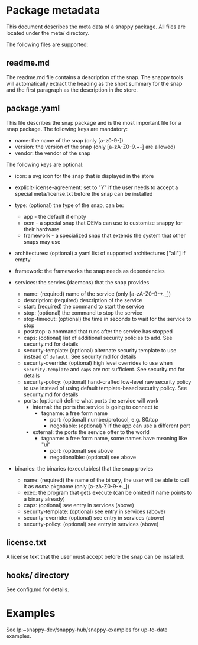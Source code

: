 # Package metadata

This document describes the meta data of a snappy package. All files
are located under the meta/ directory. 

The following files are supported:

## readme.md

The readme.md file contains a description of the snap. The snappy
tools will automatically extract the heading as the short summary for
the snap and the first paragraph as the description in the store.

## package.yaml

This file describes the snap package and is the most important file
for a snap package. The following keys are mandatory:

 * name: the name of the snap (only [a-z0-9-])
 * version: the version of the snap (only [a-zA-Z0-9.+-] are allowed)
 * vendor: the vendor of the snap

The following keys are optional:
 * icon: a svg icon for the snap that is displayed in the store
 * explicit-license-agreement: set to "Y" if the user needs to accept a
   special meta/license.txt before the snap can be installed
 
 * type: (optional) the type of the snap, can be:
   * app - the default if empty
   * oem - a special snap that OEMs can use to customize snappy for
           their hardware
   * framework - a specialized snap that extends the system that other
                 snaps may use

 * architectures: (optional) a yaml list of supported architectures
                  ["all"] if empty
 * framework: the frameworks the snap needs as dependencies

 * services: the servies (daemons) that the snap provides
   * name: (required) name of the service (only [a-zA-Z0-9-+._])
   * description: (required) description of the service
   * start: (required) the command to start the service
   * stop: (optional) the command to stop the service
   * stop-timeout: (optional) the time in seconds to wait for the
                   service to stop
   * poststop: a command that runs after the service has stopped
   * caps: (optional) list of additional security policies to add.
           See security.md for details
   * security-template: (optional) alternate security template to use
                        instead of `default`. See security.md for details 
   * security-override: (optional) high level overrides to use when
                        `security-template` and `caps` are not
                        sufficient.  See security.md for details
   * security-policy: (optional) hand-crafted low-level raw security
                      policy to use instead of using default
                      template-based  security policy. See
                      security.md for details
   * ports: (optional) define what ports the service will work
     * internal: the ports the service is going to connect to
       * tagname: a free form name
         * port: (optional) number/protocol, e.g. 80/tcp
         * negotiable: (optional) Y if the app can use a different port
     * external: the ports the service offer to the world
       * tagname: a free form name, some names have meaning like "ui"
         * port: (optional) see above
         * negotionalble: (optional) see above
 
 * binaries: the binaries (executables) that the snap provies
   * name: (required) the name of the binary, the user will be able to
           call it as $name.$pkgname (only [a-zA-Z0-9-+._])
   * exec: the program that gets execute (can be omited if name points
           to a binary already)
   * caps: (optional) see entry in services (above)
   * security-template: (optional) see entry in services (above)
   * security-override: (optional) see entry in services (above)
   * security-policy: (optional) see entry in services (above)   
 
## license.txt

A license text that the user must accept before the snap can be
installed.

## hooks/ directory

See config.md for details.

# Examples

See lp:~snappy-dev/snappy-hub/snappy-examples for up-to-date examples.
